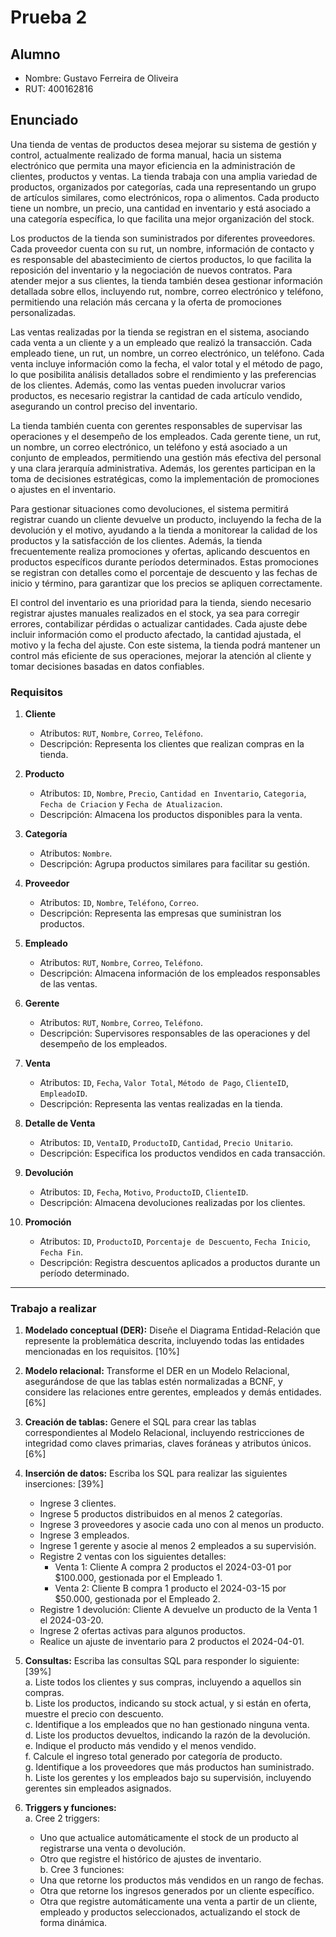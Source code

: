 # Prueba 2

## Alumno
- Nombre: Gustavo Ferreira de Oliveira
- RUT: 400162816

## Enunciado

Una tienda de ventas de productos desea mejorar su sistema de gestión y control, actualmente realizado de forma manual, hacia un sistema electrónico que permita una mayor eficiencia en la administración de clientes, productos y ventas. La tienda trabaja con una amplia variedad de productos, organizados por categorías, cada una representando un grupo de artículos similares, como electrónicos, ropa o alimentos. Cada producto tiene un nombre, un precio, una cantidad en inventario y está asociado a una categoría específica, lo que facilita una mejor organización del stock.

Los productos de la tienda son suministrados por diferentes proveedores. Cada proveedor cuenta con su rut, un nombre, información de contacto y es responsable del abastecimiento de ciertos productos, lo que facilita la reposición del inventario y la negociación de nuevos contratos. Para atender mejor a sus clientes, la tienda también desea gestionar información detallada sobre ellos, incluyendo rut, nombre, correo electrónico y teléfono, permitiendo una relación más cercana y la oferta de promociones personalizadas.

Las ventas realizadas por la tienda se registran en el sistema, asociando cada venta a un cliente y a un empleado que realizó la transacción. Cada empleado tiene, un rut, un nombre, un correo electrónico, un teléfono. Cada venta incluye información como la fecha, el valor total y el método de pago, lo que posibilita análisis detallados sobre el rendimiento y las preferencias de los clientes. Además, como las ventas pueden involucrar varios productos, es necesario registrar la cantidad de cada artículo vendido, asegurando un control preciso del inventario.

La tienda también cuenta con gerentes responsables de supervisar las operaciones y el desempeño de los empleados. Cada gerente tiene, un rut, un nombre, un correo electrónico, un teléfono y está asociado a un conjunto de empleados, permitiendo una gestión más efectiva del personal y una clara jerarquía administrativa. Además, los gerentes participan en la toma de decisiones estratégicas, como la implementación de promociones o ajustes en el inventario.

Para gestionar situaciones como devoluciones, el sistema permitirá registrar cuando un cliente devuelve un producto, incluyendo la fecha de la devolución y el motivo, ayudando a la tienda a monitorear la calidad de los productos y la satisfacción de los clientes. Además, la tienda frecuentemente realiza promociones y ofertas, aplicando descuentos en productos específicos durante períodos determinados. Estas promociones se registran con detalles como el porcentaje de descuento y las fechas de inicio y término, para garantizar que los precios se apliquen correctamente.

El control del inventario es una prioridad para la tienda, siendo necesario registrar ajustes manuales realizados en el stock, ya sea para corregir errores, contabilizar pérdidas o actualizar cantidades. Cada ajuste debe incluir información como el producto afectado, la cantidad ajustada, el motivo y la fecha del ajuste. Con este sistema, la tienda podrá mantener un control más eficiente de sus operaciones, mejorar la atención al cliente y tomar decisiones basadas en datos confiables.


### Requisitos  

1. **Cliente**  
   - Atributos: `RUT`, `Nombre`, `Correo`, `Teléfono`.  
   - Descripción: Representa los clientes que realizan compras en la tienda.  

2. **Producto**  
   - Atributos: `ID`, `Nombre`, `Precio`, `Cantidad en Inventario`, `Categoria`, `Fecha de Criacion` y `Fecha de Atualizacion`.  
   - Descripción: Almacena los productos disponibles para la venta.  

3. **Categoría**  
   - Atributos: `Nombre`.  
   - Descripción: Agrupa productos similares para facilitar su gestión.  

4. **Proveedor**  
   - Atributos: `ID`, `Nombre`, `Teléfono`, `Correo`.  
   - Descripción: Representa las empresas que suministran los productos.  

5. **Empleado**  
   - Atributos: `RUT`, `Nombre`, `Correo`, `Teléfono`.  
   - Descripción: Almacena información de los empleados responsables de las ventas.  

6. **Gerente**  
   - Atributos: `RUT`, `Nombre`, `Correo`, `Teléfono`.  
   - Descripción: Supervisores responsables de las operaciones y del desempeño de los empleados.  

7. **Venta**  
   - Atributos: `ID`, `Fecha`, `Valor Total`, `Método de Pago`, `ClienteID`, `EmpleadoID`.  
   - Descripción: Representa las ventas realizadas en la tienda.  

8. **Detalle de Venta**  
   - Atributos: `ID`, `VentaID`, `ProductoID`, `Cantidad`, `Precio Unitario`.  
   - Descripción: Especifica los productos vendidos en cada transacción.  

9. **Devolución**  
   - Atributos: `ID`, `Fecha`, `Motivo`, `ProductoID`, `ClienteID`.  
   - Descripción: Almacena devoluciones realizadas por los clientes.  

10. **Promoción**  
    - Atributos: `ID`, `ProductoID`, `Porcentaje de Descuento`, `Fecha Inicio`, `Fecha Fin`.  
    - Descripción: Registra descuentos aplicados a productos durante un período determinado.  


---

### **Trabajo a realizar**

1. **Modelado conceptual (DER):** Diseñe el Diagrama Entidad-Relación que represente la problemática descrita, incluyendo todas las entidades mencionadas en los requisitos. [10%]  
   
2. **Modelo relacional:** Transforme el DER en un Modelo Relacional, asegurándose de que las tablas estén normalizadas a BCNF, y considere las relaciones entre gerentes, empleados y demás entidades. [6%]  

3. **Creación de tablas:** Genere el SQL para crear las tablas correspondientes al Modelo Relacional, incluyendo restricciones de integridad como claves primarias, claves foráneas y atributos únicos. [6%]  

4. **Inserción de datos:** Escriba los SQL para realizar las siguientes inserciones: [39%]  
   - Ingrese 3 clientes.  
   - Ingrese 5 productos distribuidos en al menos 2 categorías.  
   - Ingrese 3 proveedores y asocie cada uno con al menos un producto.  
   - Ingrese 3 empleados.  
   - Ingrese 1 gerente y asocie al menos 2 empleados a su supervisión.  
   - Registre 2 ventas con los siguientes detalles:  
     - Venta 1: Cliente A compra 2 productos el 2024-03-01 por $100.000, gestionada por el Empleado 1.  
     - Venta 2: Cliente B compra 1 producto el 2024-03-15 por $50.000, gestionada por el Empleado 2.  
   - Registre 1 devolución: Cliente A devuelve un producto de la Venta 1 el 2024-03-20.  
   - Ingrese 2 ofertas activas para algunos productos.  
   - Realice un ajuste de inventario para 2 productos el 2024-04-01.  

5. **Consultas:** Escriba las consultas SQL para responder lo siguiente: [39%]  
   a. Liste todos los clientes y sus compras, incluyendo a aquellos sin compras.  
   b. Liste los productos, indicando su stock actual, y si están en oferta, muestre el precio con descuento.  
   c. Identifique a los empleados que no han gestionado ninguna venta.  
   d. Liste los productos devueltos, indicando la razón de la devolución.  
   e. Indique el producto más vendido y el menos vendido.  
   f. Calcule el ingreso total generado por categoría de producto.  
   g. Identifique a los proveedores que más productos han suministrado.  
   h. Liste los gerentes y los empleados bajo su supervisión, incluyendo gerentes sin empleados asignados.  

6. **Triggers y funciones:**  
   a. Cree 2 triggers:  
      - Uno que actualice automáticamente el stock de un producto al registrarse una venta o devolución.  
      - Otro que registre el histórico de ajustes de inventario.  
   b. Cree 3 funciones:  
      - Una que retorne los productos más vendidos en un rango de fechas.  
      - Otra que retorne los ingresos generados por un cliente específico.  
      - Otra que registre automáticamente una venta a partir de un cliente, empleado y productos seleccionados, actualizando el stock de forma dinámica.  

